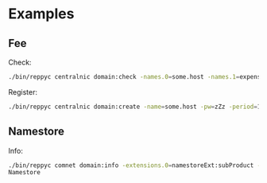 # Examples

## Fee

Check:

```sh
./bin/reppyc centralnic domain:check -names.0=some.host -names.1=expensive.host -extension=fee:check
```

Register:

```sh
./bin/reppyc centralnic domain:create -name=some.host -pw=zZz -period=1 -registrant=EVN_1014727N -tech=EVN_1014727N -billing=EVN_1014727N -admin=EVN_1014727N -extension=fee:create -fee_fee=3000
```

## Namestore

Info:

```sh
./bin/reppyc comnet domain:info -extensions.0=namestoreExt:subProduct -subProduct=COM -name=some.com
Namestore
